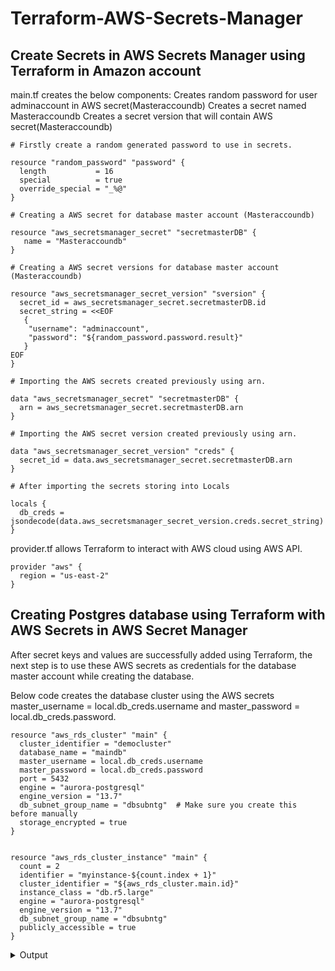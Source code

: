 # Terraform-AWS-Secrets-Manager
## Create Secrets in AWS Secrets Manager using Terraform in Amazon account

main.tf creates the below components: 
Creates random password for user adminaccount in AWS secret(Masteraccoundb) 
Creates a secret named Masteraccoundb 
Creates a secret version that will contain AWS secret(Masteraccoundb) 
````
# Firstly create a random generated password to use in secrets.
 
resource "random_password" "password" {
  length           = 16
  special          = true
  override_special = "_%@"
}
 
# Creating a AWS secret for database master account (Masteraccoundb)
 
resource "aws_secretsmanager_secret" "secretmasterDB" {
   name = "Masteraccoundb"
}
 
# Creating a AWS secret versions for database master account (Masteraccoundb)
 
resource "aws_secretsmanager_secret_version" "sversion" {
  secret_id = aws_secretsmanager_secret.secretmasterDB.id
  secret_string = <<EOF
   {
    "username": "adminaccount",
    "password": "${random_password.password.result}"
   }
EOF
}
 
# Importing the AWS secrets created previously using arn.
 
data "aws_secretsmanager_secret" "secretmasterDB" {
  arn = aws_secretsmanager_secret.secretmasterDB.arn
}
 
# Importing the AWS secret version created previously using arn.
 
data "aws_secretsmanager_secret_version" "creds" {
  secret_id = data.aws_secretsmanager_secret.secretmasterDB.arn
}
 
# After importing the secrets storing into Locals
 
locals {
  db_creds = jsondecode(data.aws_secretsmanager_secret_version.creds.secret_string)
}
````

provider.tf allows Terraform to interact with AWS cloud using AWS API.

````
provider "aws" {
  region = "us-east-2"
}
````

## Creating Postgres database using Terraform with AWS Secrets in AWS Secret Manager
After secret keys and values are successfully added using Terraform, the next step is to use these AWS secrets as credentials for the database master account while creating the database.

Below code creates the database cluster using the AWS secrets master_username = local.db_creds.username and master_password = local.db_creds.password.

````
resource "aws_rds_cluster" "main" {
  cluster_identifier = "democluster"
  database_name = "maindb"
  master_username = local.db_creds.username
  master_password = local.db_creds.password
  port = 5432
  engine = "aurora-postgresql"
  engine_version = "13.7"
  db_subnet_group_name = "dbsubntg"  # Make sure you create this before manually
  storage_encrypted = true
}


resource "aws_rds_cluster_instance" "main" {
  count = 2
  identifier = "myinstance-${count.index + 1}"
  cluster_identifier = "${aws_rds_cluster.main.id}"
  instance_class = "db.r5.large"
  engine = "aurora-postgresql"
  engine_version = "13.7"
  db_subnet_group_name = "dbsubntg"
  publicly_accessible = true
}
````
<details>
<summary>Output</summary>
<pre>$ 

alp@master1:~/Terraform-AWS-Secrets-Manager$ terraform apply
random_password.password: Refreshing state... [id=none]

Terraform used the selected providers to generate the following execution plan. Resource actions are indicated with the following symbols:
  + create
 <= read (data resources)

Terraform will perform the following actions:

  # data.aws_secretsmanager_secret.secretmasterDB will be read during apply
  # (config refers to values not yet known)
 <= data "aws_secretsmanager_secret" "secretmasterDB" {
      + arn                 = (known after apply)
      + description         = (known after apply)
      + id                  = (known after apply)
      + kms_key_id          = (known after apply)
      + name                = (known after apply)
      + policy              = (known after apply)
      + rotation_enabled    = (known after apply)
      + rotation_lambda_arn = (known after apply)
      + rotation_rules      = (known after apply)
      + tags                = (known after apply)
    }

  # data.aws_secretsmanager_secret_version.creds will be read during apply
  # (config refers to values not yet known)
 <= data "aws_secretsmanager_secret_version" "creds" {
      + arn            = (known after apply)
      + id             = (known after apply)
      + secret_binary  = (sensitive value)
      + secret_id      = (known after apply)
      + secret_string  = (sensitive value)
      + version_id     = (known after apply)
      + version_stages = (known after apply)
    }

  # aws_rds_cluster.main will be created
  + resource "aws_rds_cluster" "main" {
      + allocated_storage               = (known after apply)
      + apply_immediately               = (known after apply)
      + arn                             = (known after apply)
      + availability_zones              = (known after apply)
      + backup_retention_period         = 1
      + cluster_identifier              = "rampupcluster"
      + cluster_identifier_prefix       = (known after apply)
      + cluster_members                 = (known after apply)
      + cluster_resource_id             = (known after apply)
      + copy_tags_to_snapshot           = false
      + database_name                   = "rampupdb"
      + db_cluster_parameter_group_name = (known after apply)
      + db_subnet_group_name            = "dbsubntg"
      + enable_global_write_forwarding  = false
      + enable_http_endpoint            = false
      + endpoint                        = (known after apply)
      + engine                          = "aurora-postgresql"
      + engine_mode                     = "provisioned"
      + engine_version                  = "13.7"
      + engine_version_actual           = (known after apply)
      + hosted_zone_id                  = (known after apply)
      + iam_roles                       = (known after apply)
      + id                              = (known after apply)
      + kms_key_id                      = (known after apply)
      + master_password                 = (sensitive value)
      + master_username                 = (known after apply)
      + network_type                    = (known after apply)
      + port                            = 5432
      + preferred_backup_window         = (known after apply)
      + preferred_maintenance_window    = (known after apply)
      + reader_endpoint                 = (known after apply)
      + skip_final_snapshot             = false
      + storage_encrypted               = true
      + tags_all                        = (known after apply)
      + vpc_security_group_ids          = (known after apply)
    }

  # aws_rds_cluster_instance.main[0] will be created
  + resource "aws_rds_cluster_instance" "main" {
      + apply_immediately                     = (known after apply)
      + arn                                   = (known after apply)
      + auto_minor_version_upgrade            = true
      + availability_zone                     = (known after apply)
      + ca_cert_identifier                    = (known after apply)
      + cluster_identifier                    = (known after apply)
      + copy_tags_to_snapshot                 = false
      + db_parameter_group_name               = (known after apply)
      + db_subnet_group_name                  = "dbsubntg"
      + dbi_resource_id                       = (known after apply)
      + endpoint                              = (known after apply)
      + engine                                = "aurora-postgresql"
      + engine_version                        = "13.7"
      + engine_version_actual                 = (known after apply)
      + id                                    = (known after apply)
      + identifier                            = "myinstance-1"
      + identifier_prefix                     = (known after apply)
      + instance_class                        = "db.r5.large"
      + kms_key_id                            = (known after apply)
      + monitoring_interval                   = 0
      + monitoring_role_arn                   = (known after apply)
      + network_type                          = (known after apply)
      + performance_insights_enabled          = (known after apply)
      + performance_insights_kms_key_id       = (known after apply)
      + performance_insights_retention_period = (known after apply)
      + port                                  = (known after apply)
      + preferred_backup_window               = (known after apply)
      + preferred_maintenance_window          = (known after apply)
      + promotion_tier                        = 0
      + publicly_accessible                   = true
      + storage_encrypted                     = (known after apply)
      + tags_all                              = (known after apply)
      + writer                                = (known after apply)
    }

  # aws_rds_cluster_instance.main[1] will be created
  + resource "aws_rds_cluster_instance" "main" {
      + apply_immediately                     = (known after apply)
      + arn                                   = (known after apply)
      + auto_minor_version_upgrade            = true
      + availability_zone                     = (known after apply)
      + ca_cert_identifier                    = (known after apply)
      + cluster_identifier                    = (known after apply)
      + copy_tags_to_snapshot                 = false
      + db_parameter_group_name               = (known after apply)
      + db_subnet_group_name                  = "dbsubntg"
      + dbi_resource_id                       = (known after apply)
      + endpoint                              = (known after apply)
      + engine                                = "aurora-postgresql"
      + engine_version                        = "13.7"
      + engine_version_actual                 = (known after apply)
      + id                                    = (known after apply)
      + identifier                            = "myinstance-2"
      + identifier_prefix                     = (known after apply)
      + instance_class                        = "db.r5.large"
      + kms_key_id                            = (known after apply)
      + monitoring_interval                   = 0
      + monitoring_role_arn                   = (known after apply)
      + network_type                          = (known after apply)
      + performance_insights_enabled          = (known after apply)
      + performance_insights_kms_key_id       = (known after apply)
      + performance_insights_retention_period = (known after apply)
      + port                                  = (known after apply)
      + preferred_backup_window               = (known after apply)
      + preferred_maintenance_window          = (known after apply)
      + promotion_tier                        = 0
      + publicly_accessible                   = true
      + storage_encrypted                     = (known after apply)
      + tags_all                              = (known after apply)
      + writer                                = (known after apply)
    }

  # aws_secretsmanager_secret.secretmasterDB will be created
  + resource "aws_secretsmanager_secret" "secretmasterDB" {
      + arn                            = (known after apply)
      + force_overwrite_replica_secret = false
      + id                             = (known after apply)
      + name                           = "Masteraccoundb"
      + name_prefix                    = (known after apply)
      + policy                         = (known after apply)
      + recovery_window_in_days        = 30
      + rotation_enabled               = (known after apply)
      + rotation_lambda_arn            = (known after apply)
      + tags_all                       = (known after apply)

      + replica {
          + kms_key_id         = (known after apply)
          + last_accessed_date = (known after apply)
          + region             = (known after apply)
          + status             = (known after apply)
          + status_message     = (known after apply)
        }

      + rotation_rules {
          + automatically_after_days = (known after apply)
        }
    }

  # aws_secretsmanager_secret_version.sversion will be created
  + resource "aws_secretsmanager_secret_version" "sversion" {
      + arn            = (known after apply)
      + id             = (known after apply)
      + secret_id      = (known after apply)
      + secret_string  = (sensitive value)
      + version_id     = (known after apply)
      + version_stages = (known after apply)
    }

Plan: 5 to add, 0 to change, 0 to destroy.

Do you want to perform these actions?
  Terraform will perform the actions described above.
  Only 'yes' will be accepted to approve.

  Enter a value: yes

aws_secretsmanager_secret.secretmasterDB: Creating...
aws_secretsmanager_secret.secretmasterDB: Creation complete after 6s [id=arn:aws:secretsmanager:us-east-2:647065240363:secret:Masteraccoundb-mvsX5n]
data.aws_secretsmanager_secret.secretmasterDB: Reading...
aws_secretsmanager_secret_version.sversion: Creating...
data.aws_secretsmanager_secret.secretmasterDB: Read complete after 1s [id=arn:aws:secretsmanager:us-east-2:647065240363:secret:Masteraccoundb-mvsX5n]
data.aws_secretsmanager_secret_version.creds: Reading...
aws_secretsmanager_secret_version.sversion: Creation complete after 1s [id=arn:aws:secretsmanager:us-east-2:647065240363:secret:Masteraccoundb-mvsX5n|B0C56CB7-7E70-4BAC-9A09-05429FCC8BBB]
data.aws_secretsmanager_secret_version.creds: Read complete after 0s [id=arn:aws:secretsmanager:us-east-2:647065240363:secret:Masteraccoundb-mvsX5n|AWSCURRENT]
aws_rds_cluster.main: Creating...
aws_rds_cluster.main: Still creating... [10s elapsed]
aws_rds_cluster.main: Still creating... [20s elapsed]
aws_rds_cluster.main: Still creating... [30s elapsed]
aws_rds_cluster.main: Still creating... [40s elapsed]
aws_rds_cluster.main: Creation complete after 43s [id=rampupcluster]
aws_rds_cluster_instance.main[0]: Creating...
aws_rds_cluster_instance.main[1]: Creating...
aws_rds_cluster_instance.main[0]: Still creating... [10s elapsed]
aws_rds_cluster_instance.main[1]: Still creating... [10s elapsed]
aws_rds_cluster_instance.main[1]: Still creating... [20s elapsed]
aws_rds_cluster_instance.main[0]: Still creating... [20s elapsed]
aws_rds_cluster_instance.main[0]: Still creating... [30s elapsed]
aws_rds_cluster_instance.main[1]: Still creating... [30s elapsed]
aws_rds_cluster_instance.main[0]: Still creating... [40s elapsed]
aws_rds_cluster_instance.main[1]: Still creating... [40s elapsed]
aws_rds_cluster_instance.main[0]: Still creating... [50s elapsed]
aws_rds_cluster_instance.main[1]: Still creating... [50s elapsed]
aws_rds_cluster_instance.main[1]: Still creating... [1m0s elapsed]
aws_rds_cluster_instance.main[0]: Still creating... [1m0s elapsed]
aws_rds_cluster_instance.main[1]: Still creating... [1m10s elapsed]
aws_rds_cluster_instance.main[0]: Still creating... [1m10s elapsed]
aws_rds_cluster_instance.main[0]: Still creating... [1m20s elapsed]
aws_rds_cluster_instance.main[1]: Still creating... [1m20s elapsed]
aws_rds_cluster_instance.main[0]: Still creating... [1m30s elapsed]
aws_rds_cluster_instance.main[1]: Still creating... [1m30s elapsed]
aws_rds_cluster_instance.main[1]: Still creating... [1m40s elapsed]
aws_rds_cluster_instance.main[0]: Still creating... [1m40s elapsed]
aws_rds_cluster_instance.main[0]: Still creating... [1m50s elapsed]
aws_rds_cluster_instance.main[1]: Still creating... [1m50s elapsed]
aws_rds_cluster_instance.main[1]: Still creating... [2m0s elapsed]
aws_rds_cluster_instance.main[0]: Still creating... [2m0s elapsed]
aws_rds_cluster_instance.main[0]: Still creating... [2m10s elapsed]
aws_rds_cluster_instance.main[1]: Still creating... [2m10s elapsed]
aws_rds_cluster_instance.main[1]: Still creating... [2m20s elapsed]
aws_rds_cluster_instance.main[0]: Still creating... [2m20s elapsed]
aws_rds_cluster_instance.main[0]: Still creating... [2m30s elapsed]
aws_rds_cluster_instance.main[1]: Still creating... [2m30s elapsed]
aws_rds_cluster_instance.main[0]: Still creating... [2m40s elapsed]
aws_rds_cluster_instance.main[1]: Still creating... [2m40s elapsed]
aws_rds_cluster_instance.main[0]: Still creating... [2m50s elapsed]
aws_rds_cluster_instance.main[1]: Still creating... [2m50s elapsed]
aws_rds_cluster_instance.main[1]: Still creating... [3m0s elapsed]
aws_rds_cluster_instance.main[0]: Still creating... [3m0s elapsed]
aws_rds_cluster_instance.main[1]: Still creating... [3m10s elapsed]
aws_rds_cluster_instance.main[0]: Still creating... [3m10s elapsed]
aws_rds_cluster_instance.main[0]: Still creating... [3m20s elapsed]
aws_rds_cluster_instance.main[1]: Still creating... [3m20s elapsed]
aws_rds_cluster_instance.main[1]: Still creating... [3m30s elapsed]
aws_rds_cluster_instance.main[0]: Still creating... [3m30s elapsed]
aws_rds_cluster_instance.main[0]: Still creating... [3m40s elapsed]
aws_rds_cluster_instance.main[1]: Still creating... [3m40s elapsed]
aws_rds_cluster_instance.main[1]: Still creating... [3m50s elapsed]
aws_rds_cluster_instance.main[0]: Still creating... [3m50s elapsed]
aws_rds_cluster_instance.main[0]: Still creating... [4m0s elapsed]
aws_rds_cluster_instance.main[1]: Still creating... [4m0s elapsed]
aws_rds_cluster_instance.main[1]: Still creating... [4m10s elapsed]
aws_rds_cluster_instance.main[0]: Still creating... [4m10s elapsed]
aws_rds_cluster_instance.main[0]: Still creating... [4m20s elapsed]
aws_rds_cluster_instance.main[1]: Still creating... [4m20s elapsed]
aws_rds_cluster_instance.main[0]: Still creating... [4m30s elapsed]
aws_rds_cluster_instance.main[1]: Still creating... [4m30s elapsed]
aws_rds_cluster_instance.main[0]: Still creating... [4m40s elapsed]
aws_rds_cluster_instance.main[1]: Still creating... [4m40s elapsed]
aws_rds_cluster_instance.main[0]: Still creating... [4m50s elapsed]
aws_rds_cluster_instance.main[1]: Still creating... [4m50s elapsed]
aws_rds_cluster_instance.main[1]: Still creating... [5m0s elapsed]
aws_rds_cluster_instance.main[0]: Still creating... [5m0s elapsed]
aws_rds_cluster_instance.main[0]: Still creating... [5m10s elapsed]
aws_rds_cluster_instance.main[1]: Still creating... [5m10s elapsed]
aws_rds_cluster_instance.main[0]: Still creating... [5m20s elapsed]
aws_rds_cluster_instance.main[1]: Still creating... [5m20s elapsed]
aws_rds_cluster_instance.main[1]: Still creating... [5m30s elapsed]
aws_rds_cluster_instance.main[0]: Still creating... [5m30s elapsed]
aws_rds_cluster_instance.main[0]: Still creating... [5m40s elapsed]
aws_rds_cluster_instance.main[1]: Still creating... [5m40s elapsed]
aws_rds_cluster_instance.main[1]: Still creating... [5m50s elapsed]
aws_rds_cluster_instance.main[0]: Still creating... [5m50s elapsed]
aws_rds_cluster_instance.main[0]: Still creating... [6m0s elapsed]
aws_rds_cluster_instance.main[1]: Still creating... [6m0s elapsed]
aws_rds_cluster_instance.main[0]: Still creating... [6m10s elapsed]
aws_rds_cluster_instance.main[1]: Still creating... [6m10s elapsed]
aws_rds_cluster_instance.main[1]: Still creating... [6m20s elapsed]
aws_rds_cluster_instance.main[0]: Still creating... [6m20s elapsed]
aws_rds_cluster_instance.main[0]: Creation complete after 6m21s [id=myinstance-1]
aws_rds_cluster_instance.main[1]: Still creating... [6m30s elapsed]
aws_rds_cluster_instance.main[1]: Still creating... [6m40s elapsed]
aws_rds_cluster_instance.main[1]: Still creating... [6m50s elapsed]
aws_rds_cluster_instance.main[1]: Still creating... [7m0s elapsed]
aws_rds_cluster_instance.main[1]: Still creating... [7m10s elapsed]
aws_rds_cluster_instance.main[1]: Still creating... [7m20s elapsed]
aws_rds_cluster_instance.main[1]: Still creating... [7m30s elapsed]
aws_rds_cluster_instance.main[1]: Still creating... [7m40s elapsed]
aws_rds_cluster_instance.main[1]: Still creating... [7m50s elapsed]
aws_rds_cluster_instance.main[1]: Still creating... [8m0s elapsed]
aws_rds_cluster_instance.main[1]: Still creating... [8m10s elapsed]
aws_rds_cluster_instance.main[1]: Still creating... [8m20s elapsed]
aws_rds_cluster_instance.main[1]: Still creating... [8m30s elapsed]
aws_rds_cluster_instance.main[1]: Still creating... [8m40s elapsed]
aws_rds_cluster_instance.main[1]: Still creating... [8m50s elapsed]
aws_rds_cluster_instance.main[1]: Still creating... [9m0s elapsed]
aws_rds_cluster_instance.main[1]: Still creating... [9m10s elapsed]
aws_rds_cluster_instance.main[1]: Still creating... [9m20s elapsed]
aws_rds_cluster_instance.main[1]: Still creating... [9m30s elapsed]
aws_rds_cluster_instance.main[1]: Still creating... [9m40s elapsed]
aws_rds_cluster_instance.main[1]: Still creating... [9m50s elapsed]
aws_rds_cluster_instance.main[1]: Still creating... [10m0s elapsed]
aws_rds_cluster_instance.main[1]: Still creating... [10m10s elapsed]
aws_rds_cluster_instance.main[1]: Still creating... [10m20s elapsed]
aws_rds_cluster_instance.main[1]: Still creating... [10m30s elapsed]
aws_rds_cluster_instance.main[1]: Still creating... [10m40s elapsed]
aws_rds_cluster_instance.main[1]: Still creating... [10m50s elapsed]
aws_rds_cluster_instance.main[1]: Still creating... [11m0s elapsed]
aws_rds_cluster_instance.main[1]: Still creating... [11m10s elapsed]
aws_rds_cluster_instance.main[1]: Still creating... [11m20s elapsed]
aws_rds_cluster_instance.main[1]: Still creating... [11m30s elapsed]
aws_rds_cluster_instance.main[1]: Still creating... [11m40s elapsed]
aws_rds_cluster_instance.main[1]: Still creating... [11m50s elapsed]
aws_rds_cluster_instance.main[1]: Still creating... [12m0s elapsed]
aws_rds_cluster_instance.main[1]: Still creating... [12m10s elapsed]
aws_rds_cluster_instance.main[1]: Still creating... [12m20s elapsed]
aws_rds_cluster_instance.main[1]: Creation complete after 12m21s [id=myinstance-2]

Apply complete! Resources: 5 added, 0 changed, 0 destroyed.
alp@master1:~/Terraform-AWS-Secrets-Manager$

</pre>
</details>
